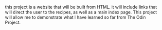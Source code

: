 this project is a website that will be built from HTML. it will include links that will direct the user to the recipes, as well as a main index page. This project will allow me to demonstrate what I have learned so far from The Odin Project. 